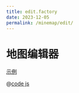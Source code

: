 ```yaml
---
title: edit.factory
date: 2023-12-05
permalink: /minemap/edit/
---
```


# 地图编辑器

[示例](/minemap/layer-load/#加载地图围栏)

@[code js](../../../../theme/examples/map/minemap/js/factory/edit.factory.js)